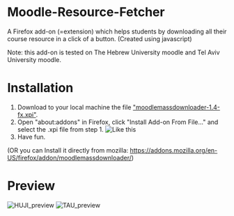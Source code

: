 # Moodle-Resource-Fetcher
A Firefox add-on (=extension) which helps students by downloading all their course resource in a click of a button.
(Created using javascript)

Note: this add-on is tested on The Hebrew University moodle and Tel Aviv University moodle.

# Installation
  1. Download to your local machine the file ["moodlemassdownloader-1.4-fx.xpi"](https://github.com/norbit8/Moodle-Resource-Fetcher/blob/master/moodlemassdownloader-1.4-fx.xpi?raw=true).
  2. Open "about:addons" in Firefox, click "Install Add-on From File..." and select the .xpi file from step 1.
     ![Like this](https://raw.githubusercontent.com/norbit8/Moodle-Resource-Fetcher/master/imgs/explain.png)
  3. Have fun.
  
  (OR you can Install it directly from mozilla: https://addons.mozilla.org/en-US/firefox/addon/moodlemassdownloader/)

# Preview
![HUJI_preview](https://raw.githubusercontent.com/norbit8/Moodle-Resource-Fetcher/master/imgs/preview.png)
![TAU_preview](https://raw.githubusercontent.com/norbit8/Moodle-Resource-Fetcher/master/imgs/TAUmoodle.png)
